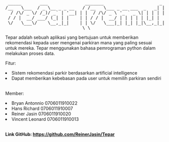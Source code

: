 <pre>
 _____       ___              _______                     _                   ___           _    _    __  
/__   \___  / _ \__ _ _ __   / /__   \___ _ __ ___  _   _| | ____ _ _ __     / _ \__ _ _ __| | _(_)_ _\ \ 
  / /\/ _ \/ /_)/ _` | '__| | |  / /\/ _ \ '_ ` _ \| | | | |/ / _` | '_ \   / /_)/ _` | '__| |/ / | '__| |
 / / |  __/ ___/ (_| | |    | | / / |  __/ | | | | | |_| |   < (_| | | | | / ___/ (_| | |  |   <| | |  | |
 \/   \___\/    \__,_|_|    | | \/   \___|_| |_| |_|\__,_|_|\_\__,_|_| |_| \/    \__,_|_|  |_|\_\_|_|  | |
                             \_\                                                                      /_/ 
</pre>

Tepar adalah sebuah aplikasi yang bertujuan untuk memberikan rekomendasi kepada user mengenai parkiran mana yang paling sesuai untuk mereka. Tepar menggunakan bahasa pemrograman python dalam melakukan proses data.

Fitur:
<li> Sistem rekomendasi parkir berdasarkan artificial intelligence </li>
<li> Dapat memberikan kebebasan pada user untuk memilih parkiran sendiri </li>

<br>

Member:
<li> Bryan Antonnio 0706011910022 </li>
<li> Hans Richard 0706011910007 </li>
<li> Reiner Jasin 0706011910020 </li>
<li> Vincent Leonard 0706011910013 </li>

<br>

 <b>Link GitHub: https://github.com/ReinerJasin/Tepar</b>
